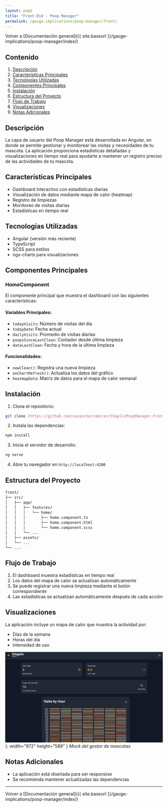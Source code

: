 ```yaml
---
layout: page
title: "Front-End - Poop Manager"
permalink: /gauge-implications/poop-manager/front/
---
```

  

Volver a [Documentación general]({{ site.baseurl }}/gauge-implications/poop-manager/index/)

## Contenido
1. [Descripción](#descripción)
2. [Características Principales](#características-principales)
3. [Tecnologías Utilizadas](#tecnologías-utilizadas)
4. [Componentes Principales](#componentes-principales)
5. [Instalación](#instalación)
6. [Estructura del Proyecto](#estructura-del-proyecto)
7. [Flujo de Trabajo](#flujo-de-trabajo)
8. [Visualizaciones](#visualizaciones)
9. [Notas Adicionales](#notas-adicionales)

## Descripción
La capa de usuario del Poop Manager está desarrollada en Angular, en donde se permite gestionar y monitorear las visitas y necesidades de tu mascota. La aplicación proporciona estadísticas detalladas y visualizaciones en tiempo real para ayudarte a mantener un registro preciso de las actividades de tu mascota.

##  Características Principales
- Dashboard interactivo con estadísticas diarias
- Visualización de datos mediante mapa de calor (heatmap)
- Registro de limpiezas
- Monitoreo de visitas diarias
- Estadísticas en tiempo real

##  Tecnologías Utilizadas
- Angular (versión más reciente)
- TypeScript
- SCSS para estilos
- ngx-charts para visualizaciones

## Componentes Principales

### HomeComponent
El componente principal que muestra el dashboard con las siguientes características:

#### Variables Principales:
- `todayVisits`: Número de visitas del día
- `todayDate`: Fecha actual
- `dailyVisits`: Promedio de visitas diarias
- `poopsSinceLastClean`: Contador desde última limpieza
- `dateLastClean`: Fecha y hora de la última limpieza

#### Funcionalidades:
- `newClean()`: Registra una nueva limpieza
- `onChartRefresh()`: Actualiza los datos del gráfico
- `heatmapData`: Matriz de datos para el mapa de calor semanal

## Instalación

1. Clona el repositorio:
```bash
git clone [https://github.com/sasanchezramirez/ChaplinPoopManager-Front.git]
```

2. Instala las dependencias:
```bash
npm install
```

3. Inicia el servidor de desarrollo:
```bash
ng serve
```

4. Abre tu navegador en `http://localhost:4200`

## Estructura del Proyecto
```
front/
├── src/
│   ├── app/
│   │   ├── features/
│   │   │   └── home/
│   │   │       ├── home.component.ts
│   │   │       ├── home.component.html
│   │   │       └── home.component.scss
│   │   └── ...
│   ├── assets/
│   └── ...
└── ...
```

##  Flujo de Trabajo
1. El dashboard muestra estadísticas en tiempo real
2. Los datos del mapa de calor se actualizan automáticamente
3. Se puede registrar una nueva limpieza mediante el botón correspondiente
4. Las estadísticas se actualizan automáticamente después de cada acción

##  Visualizaciones
La aplicación incluye un mapa de calor que muestra la actividad por:
- Días de la semana
- Horas del día
- Intensidad de uso

![Desktop View](/assets/img/docs/poop-manager/desktop.png){: width="972" height="589" }
_Mock del gestor de mascotas_


##  Notas Adicionales
- La aplicación está diseñada para ser responsive
- Se recomienda mantener actualizadas las dependencias

---

Volver a [Documentación general]({{ site.baseurl }}/gauge-implications/poop-manager/index/)
